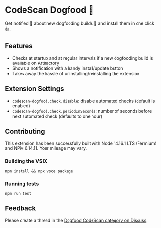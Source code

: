 # CodeScan Dogfood 🥫

Get notified 📢 about new dogfooding builds 🥫 and install them in one click 👍.

## Features

* Checks at startup and at regular intervals if a new dogfooding build is available on Artifactory
* Shows a notification with a handy install/update button
* Takes away the hassle of uninstalling/reinstalling the extension

## Extension Settings

* `codescan-dogfood.check.disable`: disable automated checks (default is enabled)
* `codescan-dogfood.check.periodInSeconds`: number of seconds before next automated check (defaults to one hour)

## Contributing

This extension has been successfully built with Node 14.16.1 LTS (Fermium) and NPM 6.14.11. Your mileage may vary.

### Building the VSIX

    npm install && npx vsce package

### Running tests

    npm run test

## Feedback

Please create a thread in the [Dogfood CodeScan category on Discuss](https://discuss.sonarsource.com/c/dogfood/sl/39).
